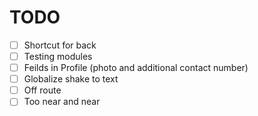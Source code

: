 # TODO  
 - [ ] Shortcut for back
 - [ ] Testing modules
 - [ ] Feilds in Profile (photo and additional contact number)
 - [ ] Globalize shake to text
 - [ ] Off route 
 - [ ] Too near and near
